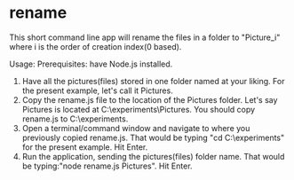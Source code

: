 # rename
This short command line app will rename the files in a folder to "Picture_i" where i is the order of creation index(0 based).

Usage:
Prerequisites: have Node.js installed.

1. Have all the pictures(files) stored in one folder named at your liking. For the present example, let's call it Pictures.
2. Copy the rename.js file to the location of the Pictures folder. Let's say Pictures is located at C:\\experiments\Pictures. You should copy rename.js to C:\\experiments.
3. Open a terminal/command window and navigate to where you previously copied rename.js. That would be typing "cd C:\\experiments" for the present example. Hit Enter.
4. Run the application, sending the pictures(files) folder name. That would be typing:"node rename.js Pictures". Hit Enter.

